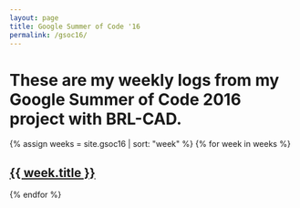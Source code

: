 ```yaml
---
layout: page
title: Google Summer of Code '16
permalink: /gsoc16/
---
```


# These are my weekly logs from my Google Summer of Code 2016 project with BRL-CAD.

{% assign weeks = site.gsoc16 | sort: "week" %}
{% for week in weeks %}
  <h2>
    <a href="{{ week.url }}">
      {{ week.title }}
    </a>
  </h2>
{% endfor %}